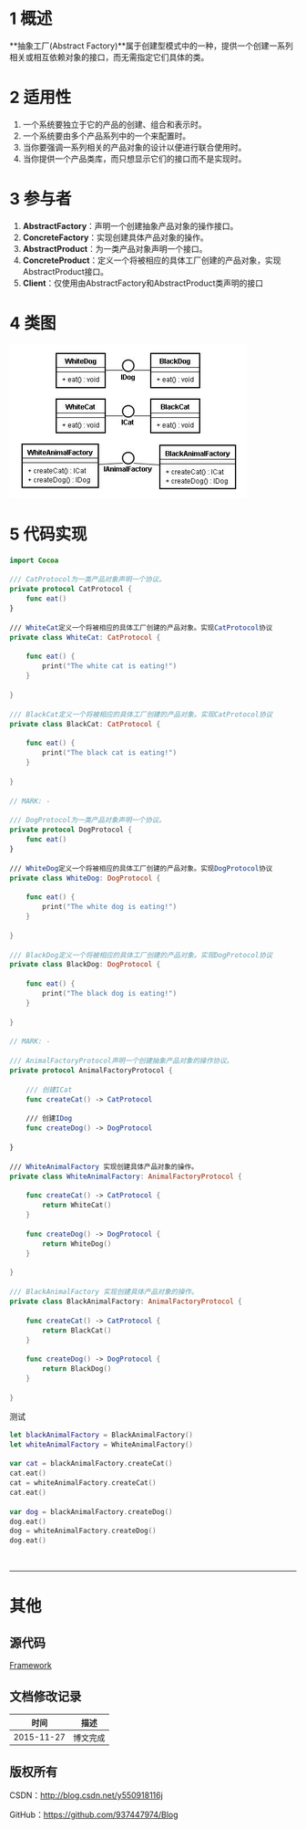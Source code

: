 # 1 概述

**抽象工厂(Abstract Factory)**属于创建型模式中的一种，提供一个创建一系列相关或相互依赖对象的接口，而无需指定它们具体的类。

# 2 适用性

1. 一个系统要独立于它的产品的创建、组合和表示时。
2. 一个系统要由多个产品系列中的一个来配置时。
3. 当你要强调一系列相关的产品对象的设计以便进行联合使用时。
4. 当你提供一个产品类库，而只想显示它们的接口而不是实现时。

# 3 参与者

1. **AbstractFactory**：声明一个创建抽象产品对象的操作接口。
2. **ConcreteFactory**：实现创建具体产品对象的操作。
3. **AbstractProduct**：为一类产品对象声明一个接口。
4. **ConcreteProduct**：定义一个将被相应的具体工厂创建的产品对象，实现AbstractProduct接口。
5. **Client**：仅使用由AbstractFactory和AbstractProduct类声明的接口

# 4 类图

![](https://raw.githubusercontent.com/937447974/Blog/master/Resources/2015112702.png)

# 5 代码实现

```swift
import Cocoa

/// CatProtocol为一类产品对象声明一个协议。
private protocol CatProtocol {
    func eat()
}

/// WhiteCat定义一个将被相应的具体工厂创建的产品对象。实现CatProtocol协议
private class WhiteCat: CatProtocol {
    
    func eat() {
        print("The white cat is eating!")
    }
    
}

/// BlackCat定义一个将被相应的具体工厂创建的产品对象。实现CatProtocol协议
private class BlackCat: CatProtocol {
    
    func eat() {
        print("The black cat is eating!")
    }
    
}

// MARK: -

/// DogProtocol为一类产品对象声明一个协议。
private protocol DogProtocol {
    func eat()
}

/// WhiteDog定义一个将被相应的具体工厂创建的产品对象。实现DogProtocol协议
private class WhiteDog: DogProtocol {
    
    func eat() {
        print("The white dog is eating!")
    }
    
}

/// BlackDog定义一个将被相应的具体工厂创建的产品对象。实现DogProtocol协议
private class BlackDog: DogProtocol {
    
    func eat() {
        print("The black dog is eating!")
    }
    
}

// MARK: -

/// AnimalFactoryProtocol声明一个创建抽象产品对象的操作协议。
private protocol AnimalFactoryProtocol {
    
    /// 创建ICat
    func createCat() -> CatProtocol
    
    /// 创建IDog
    func createDog() -> DogProtocol
    
}

/// WhiteAnimalFactory 实现创建具体产品对象的操作。
private class WhiteAnimalFactory: AnimalFactoryProtocol {
    
    func createCat() -> CatProtocol {
        return WhiteCat()
    }
    
    func createDog() -> DogProtocol {
        return WhiteDog()
    }
    
}

/// BlackAnimalFactory 实现创建具体产品对象的操作。
private class BlackAnimalFactory: AnimalFactoryProtocol {
    
    func createCat() -> CatProtocol {
        return BlackCat()
    }
    
    func createDog() -> DogProtocol {
        return BlackDog()
    }
    
}
```

测试

```swift
let blackAnimalFactory = BlackAnimalFactory()
let whiteAnimalFactory = WhiteAnimalFactory()
    
var cat = blackAnimalFactory.createCat()
cat.eat()
cat = whiteAnimalFactory.createCat()
cat.eat()
    
var dog = blackAnimalFactory.createDog()
dog.eat()
dog = whiteAnimalFactory.createDog()
dog.eat()
```

&#160;

----------

# 其他

## 源代码

[Framework](https://github.com/937447974/Framework)

## 文档修改记录

| 时间 | 描述 |
| ---- | ---- |
| 2015-11-27 | 博文完成 |

## 版权所有

CSDN：http://blog.csdn.net/y550918116j

GitHub：https://github.com/937447974/Blog